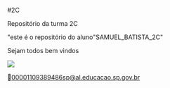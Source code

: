 #2C

Repositório da turma 2C

"este é o repositório do aluno"SAMUEL_BATISTA_2C"

Sejam todos bem vindos

![](https://media1.tenor.com/m/5WSpjP36oSUAAAAC/jokic-nikola.gif)

📧00001109389486sp@al.educacao.sp.gov.br

